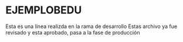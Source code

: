 # EJEMPLOBEDU
Esta es una línea realizda en la rama de desarrollo
Estas archivo ya fue revisado y esta aprobado, pasa a la fase de producción